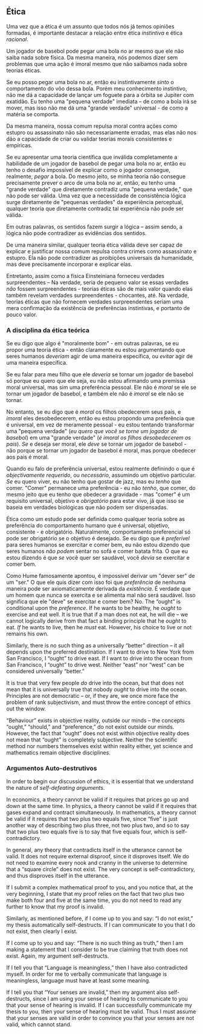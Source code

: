 ## Ética

Uma vez que a ética é um assunto que todos nós já temos opiniões formadas, é importante destacar a relação entre ética *instintiva* e ética *racional*.

Um jogador de basebol pode pegar uma bola no ar mesmo que ele não saiba nada sobre física. Da mesma maneira, nós podemos dizer sem problemas que uma ação é imoral mesmo que não saibamos nada sobre teorias éticas.

Se eu posso pegar uma bola no ar, então eu instintivamente *sinto* o comportamento do vôo dessa bola. Porém meu conhecimento instintivo, não me dá a capacidade de lançar um foguete para a órbita se Jupiter com exatidão. Eu tenho uma "pequena verdade" imediata – de como a bola irá se mover, mas isso não me dá uma "grande verdade" universal - de como a matéria se comporta.

Da mesma maneira, nossa comum repulsa moral contra ações como estupro ou assassinato não são necessariamente erradas, mas elas não nos dão a capacidade de criar ou validar teorias morais consistentes e empíricas.

Se eu apresentar uma teoria científica que inválida completamente a habilidade de um jogador de basebol de pegar uma bola no ar, então eu tenho o desafio impossível de explicar como o jogador consegue, realmente, *pegar* a bola. Do mesmo jeito, se minha teoria não consegue precisamente prever o arco de uma bola no ar, então, eu tenho uma "grande verdade" que diretamente contradiz uma "pequena verdade," que não pode ser válida. Uma vez que a necessidade de consistência lógica surge diretamente de "pequenas verdades" da experiência perceptual, qualquer teoria que diretamente contradiz tal experiência não pode ser válida.

Em outras palavras, os sentidos fazem surgir a lógica – assim sendo, a lógica não pode contradizer as evidências dos sentidos.

De uma maneira similar, qualquer teoria ética válida deve ser capaz de explicar e justificar nossa comum repulsa contra crimes como assassinato e estupro. Ela não pode contradizer as proibições universais da humanidade, mas deve precisamente incorporar e explicar elas.

Entretanto, assim como a física Einsteiniana forneceu verdades surpreendentes – Na verdade, seria de pequeno valor se essas verdades *não* fossem surpreendentes - teorias éticas são de mais valor quando elas também revelam verdades surpreendentes - chocantes, até. Na verdade, teorias éticas que não fornecem verdades surpreendentes seriam uma mera confirmação da existência de preferências instintivas, e portanto de pouco valor.

### A disciplina da ética teórica

Se eu digo que algo é "moralmente bom" - em outras palavras, se eu propor uma teoria ética - então claramente eu estou argumentando que seres humanos *deveriam* agir de uma maneira específica, ou *evitar* agir de uma maneira específica.

Se eu falar para meu filho que ele *deveria* se tornar um jogador de basebol só porque eu quero que ele seja, eu não estou afirmando uma premissa moral universal, mas sim uma preferência pessoal. Ele não é *moral* se ele se tornar um jogador de basebol, e também ele não é *imoral* se ele não se tornar.

No entanto, se eu digo que é *moral* os filhos obedecerem seus pais, e *imoral* eles desobedecerem, então eu estou propondo uma preferência que é universal, em vez de meramente pessoal - eu estou tentando transformar uma "pequena verdade" (*eu quero que você se torne um jogador de basebol*) em uma "grande verdade" (*é imoral os filhos desobedecerem os pais*). *Se* e deseja ser moral, ele *deve* se tornar um jogador de basebol - não porque se tornar um jogador de basebol é moral, mas porque obedecer aos pais é moral.

Quando eu falo de preferência universal, estou realmente definindo o que é *objectivamente requerido*, ou *necessário*, assumindo um objetivo particular. *Se* eu quero viver, eu não tenho que gostar de jazz, mas eu *tenho* que comer. "Comer" permanece uma preferência - eu não *tenho*, que comer, do mesmo jeito que eu tenho que obedecer a gravidade - mas "comer" é um requisito universal, objetivo e *obrigatório* para estar vivo, já que isso se baseia em verdades biológicas que não podem ser dispensadas.

Ética como um estudo pode ser definida como qualquer teoria sobre as preferência do comportamento humano que é universal, objetivo, consistente - e obrigatório. Naturalmente, comportamento preferencial só pode ser obrigatório se o objetivo é desejado. Se eu digo que é *preferível* para seres humanos se exercitar e comer bem, eu não estou dizendo que seres humanos *não podem* sentar no sofá e comer batata frita. O que eu estou dizendo é que *se* você quer ser saudável, você *devia* se exercitar e comer bem.

Como Hume famosamente apontou, é impossível derivar um "dever ser" de um "ser." O que ele quis dizer com isso foi que *preferência* de nenhuma maneira pode ser axiomaticamente derivada da *existência*. É verdade que um homem que nunca se exercita e se alimenta mal não será saudável. Isso significa que ele "deve" se exercitar e comer bem? No. The “ought” is conditional upon the *preference*. If he wants to be healthy, he *ought* to exercise and eat well. It is true that if a man does not eat, he will die – we cannot logically derive from that fact a binding principle that he *ought* to eat. *If* he wants to live, then he *must* eat. However, his choice to live or not remains his own.

Similarly, there is no such thing as a universally “better” direction – it all depends upon the preferred destination. If I want to drive to New York from San Francisco, I “ought” to drive east. If I want to drive into the ocean from San Francisco, I “ought” to drive west. Neither “east” nor “west” can be considered universally “better.”

It is true that very few people *do* drive into the ocean, but that does not mean that it is universally true that nobody *ought* to drive into the ocean. Principles are not democratic – or, if they are, we once more face the problem of rank subjectivism, and must throw the entire concept of ethics out the window.

“Behaviour” exists in objective reality, outside our minds – the concepts “ought,” “should,” and “preference,” do not exist outside our minds. However, the fact that “ought” does not exist within objective reality does not mean that “ought” is completely subjective. Neither the scientific method nor numbers themselves exist within reality either, yet science and mathematics remain objective disciplines.

### Argumentos Auto-destrutivos

In order to begin our discussion of ethics, it is essential that we understand the nature of *self-defeating arguments*.

In economics, a theory cannot be valid if it requires that prices go up and down at the same time. In physics, a theory cannot be valid if it requires that gases expand and contract simultaneously. In mathematics, a theory cannot be valid if it requires that two plus two equals five, since “five” is just another way of describing two plus three, not two plus two, and so to say that two plus two equals five is to say that five equals four, which is self-contradictory.

In general, any theory that contradicts itself in the utterance cannot be valid. It does not require external disproof, since it disproves itself. We do not need to examine every nook and cranny in the universe to determine that a “square circle” does not exist. The very concept is self-contradictory, and thus disproves itself in the utterance.

If I submit a complex mathematical proof to you, and you notice that, at the very beginning, I state that my proof relies on the fact that two plus two make both four and five at the same time, you do not need to read any further to know that my proof is invalid.

Similarly, as mentioned before, if I come up to you and say: “I do not exist,” my thesis automatically self-destructs. If I can communicate to you that I do not exist, then clearly I exist.

If I come up to you and say: “There is no such thing as truth,” then I am making a statement that I consider to be true claiming that truth does not exist. Again, my argument self-destructs.

If I tell you that “Language is meaningless,” then I have also contradicted myself. In order for me to verbally communicate that language is meaningless, language must have at least some meaning.

If I tell you that “Your senses are invalid,” then my argument also self-destructs, since I am using your sense of hearing to communicate to you that your sense of hearing is invalid. If I can successfully communicate my thesis to you, then your sense of hearing must be valid. Thus I must assume that your senses are valid in order to convince you that your senses are not valid, which cannot stand.